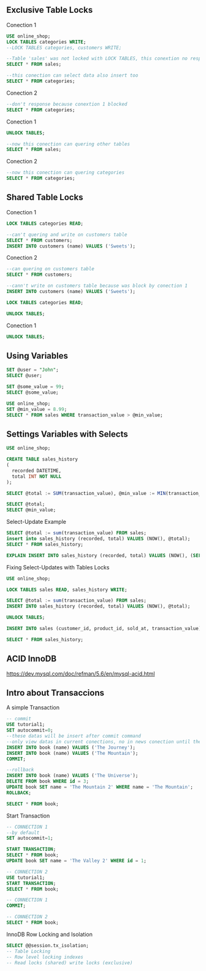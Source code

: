 ## Exclusive Table Locks

Conection 1

```sql
USE online_shop;
LOCK TABLES categories WRITE;
--LOCK TABLES categories, customers WRITE;

--Table 'sales' was not locked with LOCK TABLES, this conextion no response other tables
SELECT * FROM sales;

--this conection can select data also insert too
SELECT * FROM categories;
```

Conection 2

```sql
--don't response because conextion 1 blocked
SELECT * FROM categories;
```

Conection 1

```sql
UNLOCK TABLES;

--now this conection can quering other tables
SELECT * FROM sales;
```

Conection 2

```sql
--now this conection can quering categories
SELECT * FROM categories;
```

## Shared Table Locks

Conection 1

```sql
LOCK TABLES categories READ;

--can't quering and write on customers table
SELECT * FROM customers;
INSERT INTO customers (name) VALUES ('Sweets');
```

Conection 2

```sql
--can quering on customers table
SELECT * FROM customers;

--cann't write on customers table because was block by conection 1
INSERT INTO customers (name) VALUES ('Sweets');

LOCK TABLES categories READ;

UNLOCK TABLES;
```

Conection 1

```sql
UNLOCK TABLES;
```

## Using Variables

```sql
SET @user = "John"; 
SELECT @user;

SET @some_value = 99;
SELECT @some_value;

USE online_shop;
SET @min_value = 8.99;
SELECT * FROM sales WHERE transaction_value > @min_value;
```

## Settings Variables with Selects

```sql
USE online_shop;

CREATE TABLE sales_history
(
  recorded DATETIME,
  total INT NOT NULL
);

SELECT @total := SUM(transaction_value), @min_value := MIN(transaction_value) FROM sales;

SELECT @total;
SELECT @min_value;
```

Select-Update Example

```sql
SELECT @total := sum(transaction_value) FROM sales;
insert into sales_history (recorded, total) VALUES (NOW(), @total);
SELECT * FROM sales_history;

EXPLAIN INSERT INTO sales_history (recorded, total) VALUES (NOW(), (SELECT sum(transaction_value) FROM sales));
```

Fixing Select-Updates with Tables Locks

```sql
USE online_shop;

LOCK TABLES sales READ, sales_history WRITE;

SELECT @total := sum(transaction_value) FROM sales;
INSERT INTO sales_history (recorded, total) VALUES (NOW(), @total);

UNLOCK TABLES;

INSERT INTO sales (customer_id, product_id, sold_at, transaction_value) VALUES (1, 1, NOW(), 88.77);

SELECT * FROM sales_history;
```

## ACID InnoDB

https://dev.mysql.com/doc/refman/5.6/en/mysql-acid.html

## Intro about Transaccions

A simple Transaction

```sql
-- commit
USE tutorial1;
SET autocommit=0;
--these datas will be insert after commit command
--only view datas in current conections, no in news conection until these datas will be insert with commit
INSERT INTO book (name) VALUES ('The Journey');
INSERT INTO book (name) VALUES ('The Mountain');
COMMIT;

--rollback
INSERT INTO book (name) VALUES ('The Universe');
DELETE FROM book WHERE id = 3;
UPDATE book SET name = 'The Mountain 2' WHERE name = 'The Mountain';
ROLLBACK;

SELECT * FROM book;
```

Start Transaction

```sql
-- CONNECTION 1
--by default
SET autocommit=1; 

START TRANSACTION;
SELECT * FROM book;
UPDATE book SET name = 'The Valley 2' WHERE id = 1;

-- CONNECTION 2
USE tutorial1;
START TRANSACTION;
SELECT * FROM book;

-- CONNECTION 1
COMMIT;

-- CONNECTION 2
SELECT * FROM book;
```

InnoDB Row Locking and Isolation

```sql
SELECT @@session.tx_isolation;
-- Table Locking
-- Row level locking indexes
-- Read locks (shared) write locks (exclusive)
```